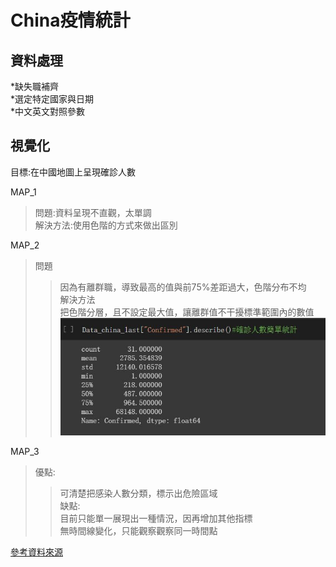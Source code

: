 China疫情統計
==========================
資料處理<br>         
--------------------------
*缺失職補齊<br>
*選定特定國家與日期<br>
*中文英文對照參數<br>


視覺化<br>
-----------------------------
目標:在中國地圖上呈現確診人數<br>
     
MAP_1<br>


>問題:資料呈現不直觀，太單調<br>
>解決方法:使用色階的方式來做出區別<br>

MAP_2<br>


>問題<br>
>>因為有離群職，導致最高的值與前75%差距過大，色階分布不均<br>
>解決方法<br>
>>把色階分層，且不設定最大值，讓離群值不干擾標準範圍內的數值<br>
>![Data_describe](https://github.com/GaryPython/COVID-19/blob/main/COVID-19%20China_visualization/Picture/data_describe.JPG)


MAP_3<br>
>優點:<br>
>>可清楚把感染人數分類，標示出危險區域<br>
>缺點:<br>
>>目前只能單一展現出一種情況，因再增加其他指標<br>
>>無時間線變化，只能觀察觀察同一時間點

[參考資料來源](https://kknews.cc/zh-tw/code/44vlokq.html"哈囉")


